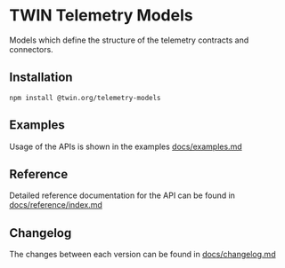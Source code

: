 # TWIN Telemetry Models

Models which define the structure of the telemetry contracts and connectors.

## Installation

```shell
npm install @twin.org/telemetry-models
```

## Examples

Usage of the APIs is shown in the examples [docs/examples.md](docs/examples.md)

## Reference

Detailed reference documentation for the API can be found in [docs/reference/index.md](docs/reference/index.md)

## Changelog

The changes between each version can be found in [docs/changelog.md](docs/changelog.md)

